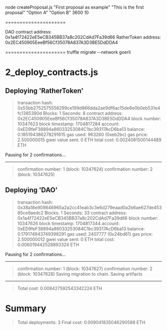 
node createProposal.js "First proposal as example" "This is the first proposal" "Option A" "Option B" 3600 10

=====================

DAO contract address: 0x1a4f72422eE5eCB345BB37a8c202CdAd7Fa39d66
RatherToken address: 0x2EC450905EeeBf56Cf35078A837A3D3BE5DdDDA4

=====================
truffle migrate --network goerli

2_deploy_contracts.js
=====================

   Deploying 'RatherToken'
   -----------------------
   > transaction hash:    0x53bb2752575558299ce199d866dda2ae9df6ac15de8e0b0eb531e4fc1385390d
   > Blocks: 1            Seconds: 8
   > contract address:    0x2EC450905EeeBf56Cf35078A837A3D3BE5DdDDA4
   > block number:        10347623
   > block timestamp:     1704817284
   > account:             0xED9feF38894a86033253084C1bc39317AcD6ba13
   > balance:             0.185194386278291615
   > gas used:            963260 (0xeb2bc)
   > gas price:           2.500000015 gwei
   > value sent:          0 ETH
   > total cost:          0.0024081500144489 ETH

   Pausing for 2 confirmations...

   -------------------------------
   > confirmation number: 1 (block: 10347624)
   > confirmation number: 2 (block: 10347625)

   Deploying 'DAO'
   ---------------
   > transaction hash:    0x38a18e909846965a2a2cc41eab3c3e6d279eaad0a2b6ae627de45385ce9aedc2
   > Blocks: 1            Seconds: 33
   > contract address:    0x1a4f72422eE5eCB345BB37a8c202CdAd7Fa39d66
   > block number:        10347626
   > block timestamp:     1704817344
   > account:             0xED9feF38894a86033253084C1bc39317AcD6ba13
   > balance:             0.179174943749398291
   > gas used:            2407777 (0x24bd61)
   > gas price:           2.500000012 gwei
   > value sent:          0 ETH
   > total cost:          0.006019442528893324 ETH

   Pausing for 2 confirmations...

   -------------------------------
   > confirmation number: 1 (block: 10347627)
   > confirmation number: 2 (block: 10347628)
   > Saving migration to chain.
   > Saving artifacts
   -------------------------------------
   > Total cost:     0.008427592543342224 ETH

Summary
=======
> Total deployments:   3
> Final cost:          0.009041835046290588 ETH